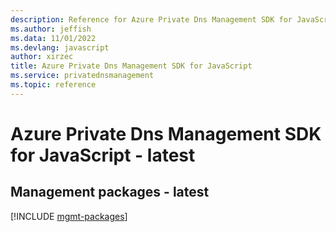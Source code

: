 ```yaml
---
description: Reference for Azure Private Dns Management SDK for JavaScript
ms.author: jeffish
ms.data: 11/01/2022
ms.devlang: javascript
author: xirzec
title: Azure Private Dns Management SDK for JavaScript
ms.service: privatednsmanagement
ms.topic: reference
---
```

# Azure Private Dns Management SDK for JavaScript - latest

## Management packages - latest
[!INCLUDE [mgmt-packages](private-dns-management-mgmt-index.md)]